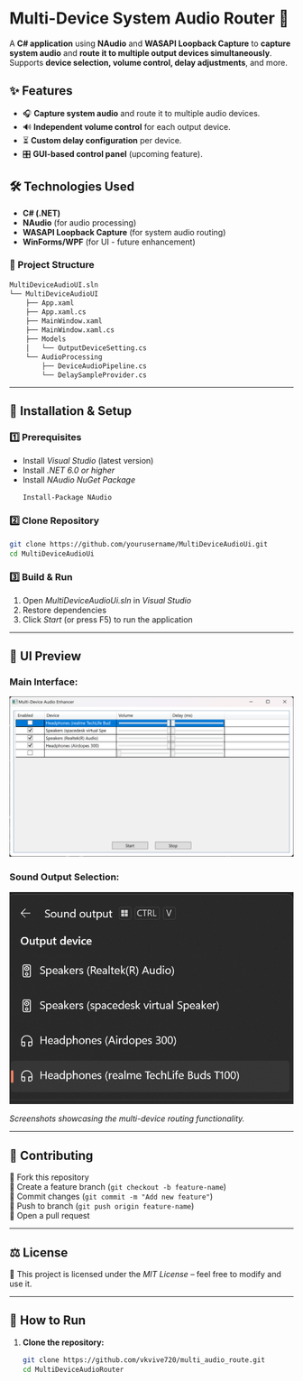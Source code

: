 
# Multi-Device System Audio Router 🎵

A **C# application** using **NAudio** and **WASAPI Loopback Capture** to **capture system audio** and **route it to multiple output devices simultaneously**. Supports **device selection, volume control, delay adjustments**, and more.

## ✨ Features
- 🎧 **Capture system audio** and route it to multiple audio devices.
- 🔊 **Independent volume control** for each output device.
- ⏳ **Custom delay configuration** per device.
- 🎛️ **GUI-based control panel** (upcoming feature).

## 🛠️ Technologies Used
- **C# (.NET)**
- **NAudio** (for audio processing)
- **WASAPI Loopback Capture** (for system audio routing)
- **WinForms/WPF** (for UI - future enhancement)

### 📂 Project Structure  

```
MultiDeviceAudioUI.sln
└── MultiDeviceAudioUI
    ├── App.xaml
    ├── App.xaml.cs
    ├── MainWindow.xaml
    ├── MainWindow.xaml.cs
    ├── Models
    │   └── OutputDeviceSetting.cs
    └── AudioProcessing
        ├── DeviceAudioPipeline.cs
        └── DelaySampleProvider.cs
```

---

## 🚀 Installation & Setup  
### 1️⃣ Prerequisites  
- Install *Visual Studio* (latest version)  
- Install *.NET 6.0 or higher*  
- Install *NAudio NuGet Package*  
  ```sh
  Install-Package NAudio
  ```

### 2️⃣ Clone Repository  
```sh
git clone https://github.com/yourusername/MultiDeviceAudioUi.git
cd MultiDeviceAudioUi
```

### 3️⃣ Build & Run  
1. Open *MultiDeviceAudioUi.sln* in *Visual Studio*  
2. Restore dependencies  
3. Click *Start* (or press F5) to run the application  

---

## 🎨 UI Preview  
### Main Interface:
![Multi-Device Audio Enhancer](https://github.com/vkvive720/multi_audio_route/blob/0a25000b4ed304d5ac1df121ebac8893660fb1c3/Screenshot%202025-03-14%20001802.png)

### Sound Output Selection:
![Sound Output Selection](https://github.com/vkvive720/multi_audio_route/blob/74a05719d677de6c352308f6bd0a8085648cc44b/Screenshot%202025-03-14%20001850.png)

*Screenshots showcasing the multi-device routing functionality.*

---

## 🤝 Contributing  
🔹 Fork this repository  
🔹 Create a feature branch (`git checkout -b feature-name`)  
🔹 Commit changes (`git commit -m "Add new feature"`)  
🔹 Push to branch (`git push origin feature-name`)  
🔹 Open a pull request  

---

## ⚖ License  
📜 This project is licensed under the *MIT License* – feel free to modify and use it.  

---

## 🚀 How to Run
1. **Clone the repository:**
   ```sh
   git clone https://github.com/vkvive720/multi_audio_route.git
   cd MultiDeviceAudioRouter
   ```
```


